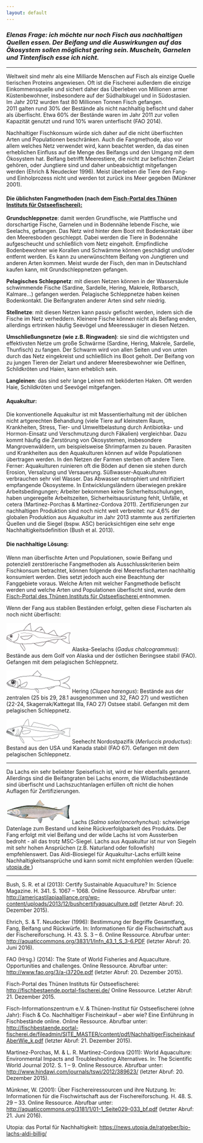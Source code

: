 ```yaml
---
layout: default
---
```



### *Elenas Frage: ich möchte nur noch Fisch aus nachhaltigen Quellen essen. Der Beifang und die Auswirkungen auf das Ökosystem sollen möglichst gering sein. Muscheln, Garnelen und Tintenfisch esse ich nicht.* 


***


Weltweit sind mehr als eine Milliarde Menschen auf Fisch als einzige Quelle tierischen Proteins angewiesen. 
Oft ist die Fischerei außerdem die einzige Einkommensquelle und sichert  daher das Überleben  von Millionen armer Küstenbewohner, insbesondere auf der Südhalbkugel und in Südostasien.
Im Jahr 2012 wurden fast 80 Millionen Tonnen Fisch gefangen.  
2011 galten rund 30% der Bestände als nicht nachhaltig befischt und daher als überfischt. 
Etwa  60% der Bestände waren im Jahr 2011 zur vollen Kapazität genutzt und rund 10% waren unterfischt (FAO 2014). 



Nachhaltiger Fischkonsum würde sich daher auf die nicht überfischten Arten und Populationen beschränken. 
Auch die Fangmethode, also vor allem welches Netz verwendet wird, kann beachtet werden, da das einen erheblichen Einfluss auf die Menge des Beifangs und den Umgang mit dem Ökosystem hat.
Beifang betrifft Meerestiere, die nicht zur befischten Zielart gehören, oder Jungtiere sind und daher unbeabsichtigt mitgefangen werden (Ehrich & Neudecker 1996). 
Meist überleben die Tiere den Fang- und Einholprozess nicht und werden tot zurück ins Meer gegeben (Münkner 2001).



#### Die üblichsten Fangmethoden (nach dem <a href="http://fischbestaende.portal-fischerei.de/" > Fisch-Portal des Thünen Instituts für Ostseefischerei):</a>  


__Grundschleppnetze__: damit werden Grundfische, wie Plattfische und dorschartige Fische, Garnelen und in Bodennähe lebende Fische, wie Seelachs, gefangen. 
Das Netz wird hinter dem Boot mit Bodenkontakt über den Meeresboden geschleppt.
Dabei werden die Tiere in Bodennähe aufgescheucht und schließlich vom Netz eingeholt.
Empfindliche Bodenbewohner wie Korallen und Schwämme können geschädigt und/oder entfernt werden. 
Es kann zu unerwünschtem Beifang von Jungtieren und anderen Arten kommen. 
Meist wurde der Fisch, den man in Deutschland kaufen kann, mit Grundschleppnetzen gefangen.



__Pelagisches Schleppnetz__: mit diesen Netzen können in der Wassersäule schwimmende Fische (Sardine, Sardelle, Hering, Makrele, Rotbarsch, Kalmare…) gefangen werden. 
Pelagische Schleppnetze haben keinen Bodenkontakt. Die Beifangraten anderer Arten sind sehr niedrig.



__Stellnetze__: mit diesen Netzen kann passiv gefischt werden, indem sich die Fische im Netz verheddern. 
Kleinere Fische können nicht als Beifang enden, allerdings ertrinken häufig Seevögel und Meeressäuger in diesen Netzen.



__Umschließungsnetze (wie z.B. Ringwaden)__: sie sind die wichtigsten und effektivsten Netze um große Schwärme (Sardine, Hering, Makrele, Sardelle, Thunfisch) zu fangen. 
Der Schwarm wird von allen Seiten und von unten durch das Netz eingekreist und schließlich ins Boot geholt. 
Der Beifang von zu jungen Tieren der Zielart und anderer Meeresbewohner wie Delfinen, Schildkröten und Haien, kann erheblich sein. 



__Langleinen__: das sind sehr lange Leinen mit beköderten Haken. Oft werden Haie, Schildkröten und Seevögel mitgefangen. 


#### Aquakultur:

Die konventionelle Aquakultur ist mit Massentierhaltung mit der üblichen nicht artgerechten  Behandlung (viele Tiere auf kleinstem Raum, Krankheiten, Stress,  Tier- und Umweltbelastung durch Antibiotika- und Hormon-Einsatz und Verschmutzung durch Fäkalien) vergleichbar. 
Dazu kommt häufig die Zerstörung von Ökosystemen, insbesondere Mangrovenwäldern, um beispielsweise Shrimpfarmen zu bauen.
Parasiten  und Krankheiten aus den Aquakulturen können auf wilde Populationen übertragen werden.
In den Netzen der Farmen sterben oft andere Tiere. 
Ferner:  Aquakulturen ruinieren oft die Böden auf denen sie stehen durch Erosion, Versalzung und Versauerung. 
Süßwasser-Aquakulturen verbrauchen sehr viel Wasser. 
Das Abwasser eutrophiert und nitrifiziert empfangende Ökosysteme. 
In Entwicklungsländern überwiegen prekäre Arbeitsbedingungen; Arbeiter bekommen keine Sicherheitsschulungen, haben ungeregelte Arbeitszeiten, Sicherheitsausrüstung fehlt, Unfälle, et cetera (Martinez-Porchas & Martinez-Cordova 2011). 
Zertifizierungen zur nachhaltigen Produktion sind noch nicht weit verbreitet: nur 4,6%  der globalen Produktion aus Aquakultur im Jahr 2013 stammte aus zertifizierten Quellen und die Siegel (bspw. ASC) berücksichtigen eine sehr enge Nachhaltigkeitsdefinition (Bush et al. 2013).  



	
#### Die nachhaltige Lösung:


Wenn man überfischte Arten und Populationen, sowie Beifang und potenziell zerstörerische Fangmethoden als Ausschlusskriterien beim Fischkonsum betrachtet, können folgende drei Meeresfischarten nachhaltig konsumiert werden. 
Dies setzt jedoch auch eine Beachtung der Fanggebiete voraus. 
Welche Arten mit welcher Fangmethode befischt werden und welche Arten und Populationen überfischt sind, wurde dem <a href="http://fischbestaende.portal-fischerei.de/"> Fisch-Portal des Thünen Instituts für Ostseefischerei </a> entnommen.



Wenn der Fang aus stabilen Beständen erfolgt, gelten diese Fischarten als noch nicht überfischt:

<img src="/fish/images/alaskaseelachs.png" alt="sustainable fish"
style="width:170px;height:75px;"> Alaska-Seelachs (*Gadus chalcogrammus*): Bestände aus dem Golf von Alaska und der östlichen Beringsee stabil (FAO). 
Gefangen mit dem pelagischen Schleppnetz.


<img src="/fish/images/hering.png" alt="sustainable fish"
style="width:170px;height:60px;"> Hering (*Clupea harengus*): Bestände aus der zentralen (25 bis 29, 28.1 ausgenommen und 32, FAO 27) und westlichen (22-24, Skagerrak/Kattegat IIIa, FAO 27) Ostsee stabil. Gefangen mit dem pelagischen Schleppnetz.

<img src="/fish/images/seehecht.png" alt="sustainable fish"
style="width:170px;height:65px;"> Seehecht Nordostpazifik (*Merluccis productus*): Bestand aus den USA und Kanada stabil (FAO 67). Gefangen mit dem pelagischen Schleppnetz.

***

Da Lachs ein sehr beliebter Speisefisch ist, wird er hier ebenfalls genannt. 
Allerdings sind die Beifangraten bei Lachs enorm, die Wildlachsbestände sind überfischt und Lachszuchtanlagen erfüllen oft nicht die hohen Auflagen für Zertifizierungen. 


<img src="/fish/images/lachs.jpg" alt="sustainable fish"
style="width:170px;height:65px;"> Lachs (*Salmo solar/oncorhynchus*): schwierige Datenlage zum Bestand und keine Rückverfolgbarkeit des Produkts. Der Fang erfolgt mit viel Beifang und der wilde Lachs ist vom Aussterben bedroht - all das trotz MSC-Siegel. 
Lachs aus Aquakultur ist nur von Siegeln mit sehr hohen Ansprüchen (z.B. Naturland oder followfish) empfehlenswert. 
Das Aldi-Biosiegel für Aquakultur-Lachs erfüllt keine Nachhaltigkeitsansprüche und kann somit nicht empfohlen werden (Quelle: <a href="https://www.utopia.de/" > utopia.de </a>)




***

Bush, S. R. et al (2013): Certify Sustainable Aquaculture? In: Science Magazine. H. 341. S. 1067 – 1068. Online Ressource. Abrufbar unter: http://americastilapiaalliance.org/wp-content/uploads/2013/12/bushcertifyaquaculture.pdf (letzter Abruf: 20. Dezember 2015). 

Ehrich, S. & T. Neudecker (1996): Bestimmung der Begriffe Gesamtfang, Fang, Beifang und Rückwürfe. In: Informationen für die Fischwirtschaft aus der Fischereiforschung. H. 43. S. 3 – 6. Online Ressource. Abrufbar unter: http://aquaticcommons.org/3831/1/Infn_43_1_S_3-6.PDF (letzter Abruf: 20. Juni 2016).

FAO (Hrsg.) (2014): The State of World Fisheries and Aquaculture. Opportunities and challenges. Online Ressource. Abrufbar unter: http://www.fao.org/3/a-i3720e.pdf (letzter Abruf: 20. Dezember 2015). 

Fisch-Portal des Thünen Instituts für Ostseefischerei: http://fischbestaende.portal-fischerei.de/   Online Ressource. Letzter Abruf: 21. Dezember 2015.

Fisch-Informationszentrum e.V. & Thünen-Institut für Ostseefischerei (ohne Jahr): Fisch & Co. Nachhaltiger Fischeinkauf – aber wie? Eine Einführung in Fischbestände online.  Online Ressource. Abrufbar unter: http://fischbestaende.portal-fischerei.de/fileadmin/SITE_MASTER/content/pdf/NachhaltigerFischeinkaufAberWie_k.pdf (letzter Abruf: 21. Dezember 2015). 

Martinez-Porchas, M. & L. R. Martinez-Cordova (2011): World Aquaculture: Environmental Impacts and Troubleshooting Alternatives. In: The Scientific World Journal 2012. S.  1 – 9. Online Ressource. Abrufbar unter: http://www.hindawi.com/journals/tswj/2012/389623/ (letzter Abruf: 20. Dezember 2015). 

Münkner, W. (2001): Über Fischereiressourcen und ihre Nutzung. In: Informationen für die Fischwirtschaft aus der Fischereiforschung. H. 48. S. 29 – 33. Online Ressource. Abrufbar unter: http://aquaticcommons.org/3181/1/01-1_Seite029-033_bf.pdf (letzter Abruf: 21. Juni 2016).

Utopia: das Portal für Nachhaltigkeit: https://news.utopia.de/ratgeber/bio-lachs-aldi-billig/ 


